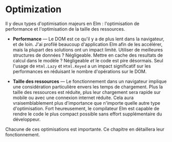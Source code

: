 # Optimization

Il y deux types d'optimisation majeurs en Elm : l'optimisation de performance et l'optimisation de la taille des ressources.

- **Performance** &mdash; Le DOM est ce qu'il y a de plus lent dans la navigateur, et de loin. J'ai profilé beaucoup d'application Elm afin de les accélérer, mais la plupart des solutions ont un impact limité. Utiliser de meilleures structures de données ? Négligeable. Mettre en cache des resultats de calcul dans le modèle ? Négligeable _et_ le code est pire désormais. Seul l'usage de `Html.Lazy` et `Html.Keyed` a un impact significatif sur les performances en réduisant le nombre d'opérations sur le DOM.

- **Taille des ressources** &mdash; Le fonctionnement dans un navigateur implique une considération particulière envers les temps de chargement. Plus la taille des ressources est réduite, plus leur chargement sera rapide sur mobile ou avec une connexion internet réduite. Cela aura vraisemblablement plus d'importance que n'importe quelle autre type d'optimisation. Fort heureusement, le compilateur Elm est capable de rendre le code le plus compact possible sans effort supplémentaire du développeur.

Chacune de ces optimisations est importante. Ce chapitre en détaillera leur fonctionnement.
